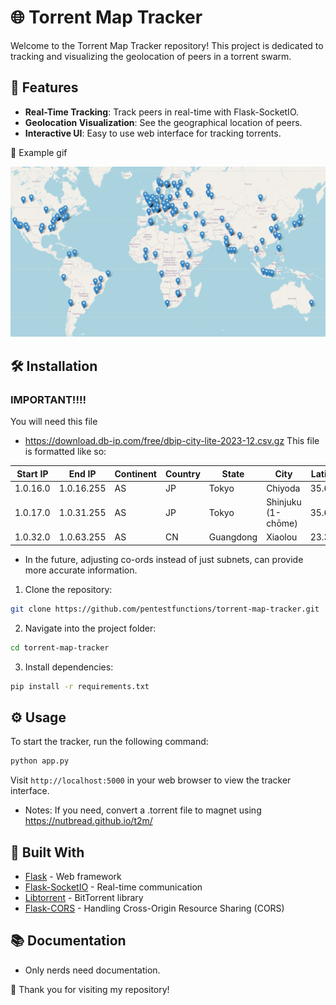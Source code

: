 # 🌐 Torrent Map Tracker

Welcome to the Torrent Map Tracker repository! This project is dedicated to tracking and visualizing the geolocation of peers in a torrent swarm.

## 🚀 Features

- **Real-Time Tracking**: Track peers in real-time with Flask-SocketIO.
- **Geolocation Visualization**: See the geographical location of peers.
- **Interactive UI**: Easy to use web interface for tracking torrents.

📸 Example gif
<p align="center">
  <img src="./static-images/Example.png" alt="Example after running Kali magnet">
</p>

## 🛠 Installation

### IMPORTANT!!!!

You will need this file
- https://download.db-ip.com/free/dbip-city-lite-2023-12.csv.gz
This file is formatted like so:

| Start IP  | End IP        | Continent | Country | State     | City                | Latitude | Longitude |
|-----------|---------------|-----------|---------|-----------|---------------------|----------|-----------|
| 1.0.16.0  | 1.0.16.255    | AS        | JP      | Tokyo     | Chiyoda             | 35.6916  | 139.768   |
| 1.0.17.0  | 1.0.31.255    | AS        | JP      | Tokyo     | Shinjuku (1-chōme)  | 35.6944  | 139.703   |
| 1.0.32.0  | 1.0.63.255    | AS        | CN      | Guangdong | Xiaolou             | 23.379   | 113.763   |

- In the future, adjusting co-ords instead of just subnets, can provide more accurate information.


1. Clone the repository:
```bash
git clone https://github.com/pentestfunctions/torrent-map-tracker.git
```

2. Navigate into the project folder:
```bash
cd torrent-map-tracker
```

3. Install dependencies:
```bash
pip install -r requirements.txt
```

## ⚙️ Usage

To start the tracker, run the following command:
```bash
python app.py
```

Visit `http://localhost:5000` in your web browser to view the tracker interface.

- Notes:
  If you need, convert a .torrent file to magnet using https://nutbread.github.io/t2m/

## 🧰 Built With

- [Flask](https://flask.palletsprojects.com/) - Web framework
- [Flask-SocketIO](https://flask-socketio.readthedocs.io/) - Real-time communication
- [Libtorrent](https://www.libtorrent.org/) - BitTorrent library
- [Flask-CORS](https://flask-cors.readthedocs.io/) - Handling Cross-Origin Resource Sharing (CORS)

## 📚 Documentation

- Only nerds need documentation.

💖 Thank you for visiting my repository!



